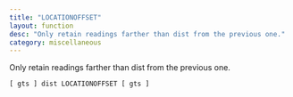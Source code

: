 ```yaml
---
title: "LOCATIONOFFSET"
layout: function
desc: "Only retain readings farther than dist from the previous one."
category: miscellaneous
---
```


Only retain readings farther than dist from the previous one.

```
[ gts ] dist LOCATIONOFFSET [ gts ]
```